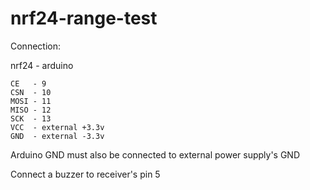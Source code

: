 # nrf24-range-test

Connection:

nrf24 - arduino
```
CE   - 9
CSN  - 10
MOSI - 11
MISO - 12
SCK  - 13
VCC  - external +3.3v
GND  - external -3.3v
```
Arduino GND must also be connected to external power supply's GND

Connect a buzzer to receiver's pin 5
